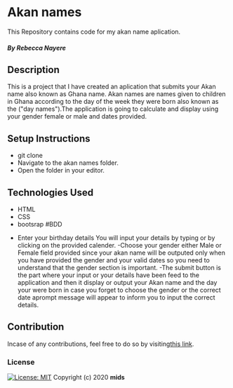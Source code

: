 # Akan names
This Repository contains code for my akan name aplication.
##### By Rebecca Nayere
## Description
This is a project that I have created an aplication that submits your Akan name also known as Ghana name. Akan names are names given to children in Ghana according to the day of the week they were born also known as the ("day names").The application is going to calculate and display using your gender female or male and dates provided.
               
## Setup Instructions
* git clone 
* Navigate to the akan names folder.
* Open the folder in your editor.
## Technologies Used
* HTML
* CSS
* bootsrap
#BDD
- Enter your birthday details
 You will input your details by typing or by clicking on the provided calender.
 -Choose your gender either Male or Female field provided since your akan name will be outputed only when you have provided the gender and your valid dates so you need to understand that the gender section is important.
 -The submit button is the part where your input or your details have been feed to the application and then it display or output your Akan name and the day your were born in case you forget to choose the gender or the correct date aprompt message will appear to inform you to input the correct details.
## Contribution
Incase of any contributions, feel free to do so by visiting[this link](https://github.com.hamida-mstafa/projectakan).
### License
[![License: MIT](https://img.shields.io/badge/License-MIT-yellow.svg)](https://opensource.org/licenses/MIT)
Copyright (c) 2020 **mids**